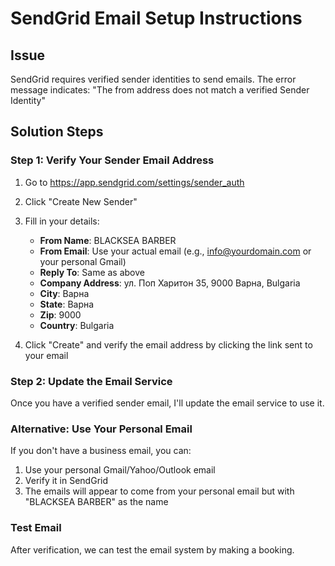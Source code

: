 # SendGrid Email Setup Instructions

## Issue
SendGrid requires verified sender identities to send emails. The error message indicates:
"The from address does not match a verified Sender Identity"

## Solution Steps

### Step 1: Verify Your Sender Email Address
1. Go to https://app.sendgrid.com/settings/sender_auth
2. Click "Create New Sender"
3. Fill in your details:
   - **From Name**: BLACKSEA BARBER
   - **From Email**: Use your actual email (e.g., info@yourdomain.com or your personal Gmail)
   - **Reply To**: Same as above
   - **Company Address**: ул. Поп Харитон 35, 9000 Варна, Bulgaria
   - **City**: Варна
   - **State**: Варна
   - **Zip**: 9000
   - **Country**: Bulgaria

4. Click "Create" and verify the email address by clicking the link sent to your email

### Step 2: Update the Email Service
Once you have a verified sender email, I'll update the email service to use it.

### Alternative: Use Your Personal Email
If you don't have a business email, you can:
1. Use your personal Gmail/Yahoo/Outlook email
2. Verify it in SendGrid
3. The emails will appear to come from your personal email but with "BLACKSEA BARBER" as the name

### Test Email
After verification, we can test the email system by making a booking.